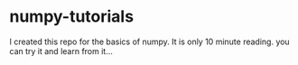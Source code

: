 # numpy-tutorials

I created this repo for the basics of numpy. 
It is only 10 minute reading.
you can try it and learn from it...
